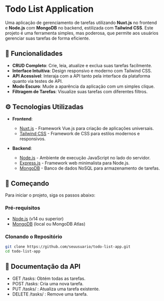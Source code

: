 # Todo List Application

Uma aplicação de gerenciamento de tarefas utilizando **Nuxt.js** no frontend e **Node.js** com **MongoDB** no backend, estilizada com **Tailwind CSS**. Este projeto é uma ferramenta simples, mas poderosa, que permite aos usuários gerenciar suas tarefas de forma eficiente.

## 🌟 Funcionalidades

- **CRUD Completo**: Crie, leia, atualize e exclua suas tarefas facilmente.
- **Interface Intuitiva**: Design responsivo e moderno com Tailwind CSS.
- **API Acessível**: Interaja com a API tanto pela interface da plataforma quanto via testes de API.
- **Modo Escuro**: Mude a aparência da aplicação com um simples clique.
- **Filtragem de Tarefas**: Visualize suas tarefas com diferentes filtros.

## ⚙️ Tecnologias Utilizadas

- **Frontend**: 
  - [Nuxt.js](https://nuxtjs.org/) - Framework Vue.js para criação de aplicações universais.
  - [Tailwind CSS](https://tailwindcss.com/) - Framework de CSS para estilos modernos e responsivos.

- **Backend**: 
  - [Node.js](https://nodejs.org/) - Ambiente de execução JavaScript no lado do servidor.
  - [Express.js](https://expressjs.com/) - Framework web minimalista para Node.js.
  - [MongoDB](https://www.mongodb.com/) - Banco de dados NoSQL para armazenamento de tarefas.

## 🚀 Começando

Para iniciar o projeto, siga os passos abaixo:

### Pré-requisitos

- [Node.js](https://nodejs.org/) (v14 ou superior)
- [MongoDB](https://www.mongodb.com/) (local ou MongoDB Atlas)

### Clonando o Repositório

```bash
git clone https://github.com/seuusuario/todo-list-app.git
cd todo-list-app
```

## 📄 Documentação da API
- GET /tasks: Obtém todas as tarefas.
- POST /tasks: Cria uma nova tarefa.
- PUT /tasks/
: Atualiza uma tarefa existente.
- DELETE /tasks/
: Remove uma tarefa.
